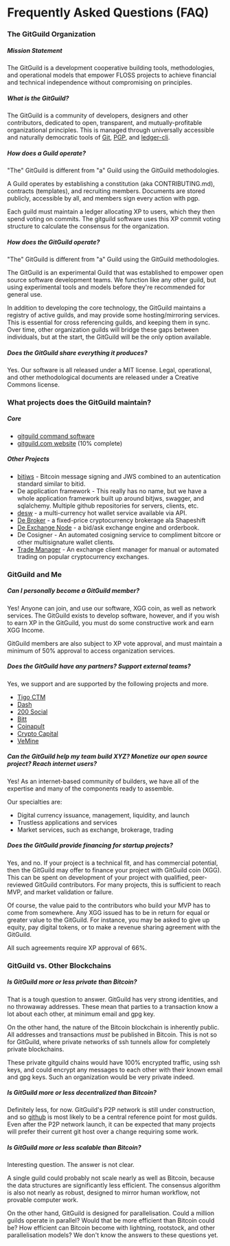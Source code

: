 # Frequently Asked Questions (FAQ)

### The GitGuild Organization

##### Mission Statement

The GitGuild is a development cooperative building tools, methodologies, and operational models that empower FLOSS projects to achieve financial and technical independence without compromising on principles.

##### What is the GitGuild?

The GitGuild is a community of developers, designers and other contributors, dedicated to open, transparent, and mutually-profitable organizational principles. This is managed through universally accessible and naturally democratic tools of [Git](http://git-scm.com/), [PGP](https://gnupg.org/), and [ledger-cli](http://ledger-cli.org/).

##### How does a Guild operate?

"The" GitGuild is different from "a" Guild using the GitGuild methodologies.

A Guild operates by establishing a constitution (aka CONTRIBUTING.md), contracts (templates), and recruiting members. Documents are stored publicly, accessible by all, and members sign every action with pgp.

Each guild must maintain a ledger allocating XP to users, which they then spend voting on commits. The gitguild software uses this XP commit voting structure to calculate the consensus for the organization.

##### How does the GitGuild operate?

"The" GitGuild is different from "a" Guild using the GitGuild methodologies.

The GitGuild is an experimental Guild that was established to empower open source software development teams. We function like any other guild, but using experimental tools and models before they're recommended for general use.

In addition to developing the core technology, the GitGuild maintains a registry of active guilds, and may provide some hosting/mirroring services. This is essential for cross referencing guilds, and keeping them in sync. Over time, other organization guilds will bridge these gaps between individuals, but at the start, the GitGuild will be the only option available.

##### Does the GitGuild share everything it produces?

Yes. Our software is all released under a MIT license. Legal, operational, and other methodological documents are released under a Creative Commons license.

### What projects does the GitGuild maintain?

##### Core

 + [gitguild command software](https://github.com/gitguild/gitguild)
 + [gitguild.com website](https://github.com/gitguild/gitguild_website) (10% complete)  

##### Other Projects

 + [bitjws](https://github.com/deginner/bitjws) - Bitcoin message signing and JWS combined to an autentication standard similar to bitid.
 + De application framework - This really has no name, but we have a whole application framework built up around bitjws, swagger, and sqlalchemy. Multiple github repositories for servers, clients, etc.
 + [desw](https://github.com/deginner/desw) - a multi-currency hot wallet service available via API.
 + [De Broker](https://github.com/deginner/de-broker) - a fixed-price cryptocurrency brokerage ala Shapeshift
 + [De Exchange Node](https://github.com/deginner/exchange-node) - a bid/ask exchange engine and orderbook.
 + De Cosigner - An automated cosigning service to compliment bitcore or other multisignature wallet clients.
 + [Trade Manager](https://github.com/deginner/trade-manager) - An exchange client manager for manual or automated trading on popular cryptocurrency exchanges.

### GitGuild and Me

##### Can I personally become a GitGuild member?

Yes! Anyone can join, and use our software, XGG coin, as well as network services. The GitGuild exists to develop software, however, and if you wish to earn XP in the GitGuild, you must do some constructive work and earn XGG Income.  

GitGuild members are also subject to XP vote approval, and must maintain a minimum of 50% approval to access organization services.

##### Does the GitGuild have any partners? Support external teams?

Yes, we support and are supported by the following projects and more.

 + [Tigo CTM](http://tigoctm.com)
 + [Dash](https://dash.org)
 + [200 Social](http://200social.com)
 + [Bitt](https://bitt.com)
 + [Coinapult](https://coinapult.com)
 + [Crypto Capital](https://cryptocapital.co)
 + [VeMine](https://vemine.org)

##### Can the GitGuild help my team build XYZ? Monetize our open source project? Reach internet users?

Yes! As an internet-based community of builders, we have all of the expertise and many of the components ready to assemble.

Our specialties are:

 + Digital currency issuance, management, liquidity, and launch
 + Trustless applications and services
 + Market services, such as exchange, brokerage, trading

##### Does the GitGuild provide financing for startup projects?

Yes, and no. If your project is a technical fit, and has commercial potential, then the GitGuild may offer to finance your project with GitGuild coin (XGG). This can be spent on development of your project with qualified, peer-reviewed GitGuild contributors. For many projects, this is sufficient to reach MVP, and market validation or failure.

Of course, the value paid to the contributors who build your MVP has to come from somewhere. Any XGG issued has to be in return for equal or greater value to the GitGuild. For instance, you may be asked to give up equity, pay digital tokens, or to make a revenue sharing agreement with the GitGuild.  

All such agreements require XP approval of 66%.


### GitGuild vs. Other Blockchains

##### Is GitGuild more or less private than Bitcoin?

That is a tough question to answer. GitGuild has very strong identities, and no throwaway addresses. These mean that parties to a transaction know a lot about each other, at minimum email and gpg key.  
  
On the other hand, the nature of the Bitcoin blockchain is inherently public. All addresses and transactions *must* be published in Bitcoin. This is not so for GitGuild, where private networks of ssh tunnels allow for completely private blockchains.

These private gitguild chains would have 100% encrypted traffic, using ssh keys, and could encrypt any messages to each other with their known email and gpg keys. Such an organization would be very private indeed.

##### Is GitGuild more or less decentralized than Bitcoin?

Definitely less, for now. GitGuild's P2P network is still under construction, and so [github](https://github.com) is most likely to be a central reference point for most guilds. Even after the P2P network launch, it can be expected that many projects will prefer their current git host over a change requiring some work.

##### Is GitGuild more or less scalable than Bitcoin?

Interesting question. The answer is not clear.

A single guild could probably not scale nearly as well as Bitcoin, because the data structures are significantly less efficient. The consensus algorithm is also not nearly as robust, designed to mirror human workflow, not provable computer work.
  
On the other hand, GitGuild is designed for parallelisation. Could a million guilds operate in parallel? Would that be more efficient than Bitcoin could be? How efficient can Bitcoin become with lightning, rootstock, and other parallelisation models? We don't know the answers to these questions yet.
